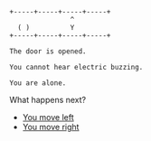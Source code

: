 
```

+-----+-----+-----+-----+
               ^
  ( )          Y
+-----+-----+-----+-----+
```

```
The door is opened.

You cannot hear electric buzzing.

You are alone.
```


What happens next?

- [You move left](./LASER-F-D_L_PXF1.md)
- [You move right](./LASER-F-D_L_PXF3.md)
